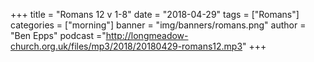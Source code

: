 +++
title = "Romans 12 v 1-8"
date = "2018-04-29"
tags = ["Romans"]
categories = ["morning"]
banner = "img/banners/romans.png"
author = "Ben Epps"
podcast ="http://longmeadow-church.org.uk/files/mp3/2018/20180429-romans12.mp3"
+++
